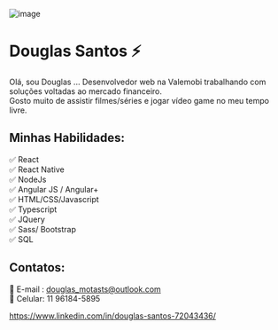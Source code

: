 ![image](https://github.com/saadeghi/saadeghi/blob/master/dino.gif)

# Douglas Santos :zap:
Olá, sou Douglas ... Desenvolvedor web na Valemobi trabalhando com soluções voltadas ao mercado financeiro.<br>
Gosto muito de assistir filmes/séries e jogar vídeo game no meu tempo livre.

## Minhas Habilidades:
:white_check_mark: React <br>
:white_check_mark: React Native <br>
:white_check_mark: NodeJs <br>
:white_check_mark: Angular JS / Angular+ <br>
:white_check_mark: HTML/CSS/Javascript <br>
:white_check_mark: Typescript <br>
:white_check_mark: JQuery <br>
:white_check_mark: Sass/ Bootstrap <br>
:white_check_mark: SQL 

## Contatos:
 :email:   E-mail : douglas_motasts@outlook.com<br>
 :iphone:  Celular: 11 96184-5895<br>

https://www.linkedin.com/in/douglas-santos-72043436/
